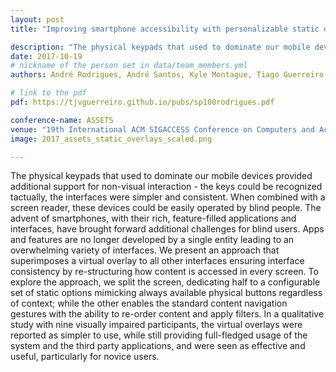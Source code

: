 ```yaml
---
layout: post
title: "Improving smartphone accessibility with personalizable static overlays"

description: "The physical keypads that used to dominate our mobile devices provided additional support for non-visual interaction - the keys could be recognized tactually, the interfaces were simpler and consistent. When combined with a screen reader, these devices could be easily operated by blind people. The advent of smartphones, with their rich, feature-filled applications and interfaces, have brought forward additional challenges for blind users. Apps and features are no longer developed by a single entity leading to an overwhelming variety of interfaces. We present an approach that superimposes a virtual overlay to all other interfaces ensuring interface consistency by re-structuring how content is accessed in every screen. To explore the approach, we split the screen, dedicating half to a configurable set of static options mimicking always available physical buttons regardless of context; while the other enables the standard content navigation gestures with the ability to re-order content and apply filters. In a qualitative study with nine visually impaired participants, the virtual overlays were reported as simpler to use, while still providing full-fledged usage of the system and the third party applications, and were seen as effective and useful, particularly for novice users."
date: 2017-10-19
# nickname of the person set in data/team_members.yml
authors: André Rodrigues, André Santos, Kyle Montague, Tiago Guerreiro

# link to the pdf
pdf: https://tjvguerreiro.github.io/pubs/sp100rodrigues.pdf

conference-name: ASSETS
venue: "19th International ACM SIGACCESS Conference on Computers and Accessibility. Baltimore, Maryland, USA, October, 2017"
image: 2017_assets_static_overlays_scaled.png

---
```


The physical keypads that used to dominate our mobile devices provided additional support for non-visual interaction - the keys could be recognized tactually, the interfaces were simpler and consistent. When combined with a screen reader, these devices could be easily operated by blind people. The advent of smartphones, with their rich, feature-filled applications and interfaces, have brought forward additional challenges for blind users. Apps and features are no longer developed by a single entity leading to an overwhelming variety of interfaces. We present an approach that superimposes a virtual overlay to all other interfaces ensuring interface consistency by re-structuring how content is accessed in every screen. To explore the approach, we split the screen, dedicating half to a configurable set of static options mimicking always available physical buttons regardless of context; while the other enables the standard content navigation gestures with the ability to re-order content and apply filters. In a qualitative study with nine visually impaired participants, the virtual overlays were reported as simpler to use, while still providing full-fledged usage of the system and the third party applications, and were seen as effective and useful, particularly for novice users.
